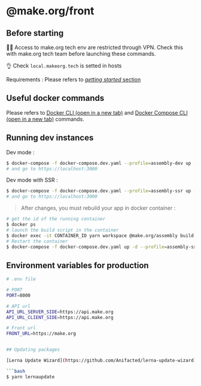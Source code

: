 # @make.org/front

## Before starting

:guardsman: Access to make.org tech env are restricted through VPN. Check this with make.org tech team before launching these commands.

:ok_hand: Check `local.makeorg.tech` is setted in hosts

Requirements :
Please refers to [_getting started_ section](../../README.md#getting-started)

## Useful docker commands

Please refers to <a href="https://docs.docker.com/engine/reference/commandline/docker/" target="_blank">Docker CLI (open in a new tab)</a> and <a href="https://docs.docker.com/compose/reference/" target="_blank">Docker Compose CLI (open in a new tab)</a> commands.

## Running dev instances

Dev mode :

```bash
$ docker-compose -f docker-compose.dev.yaml --profile=assembly-dev up -d
# and go to https://localhost:3000
```

Dev mode with SSR :

```bash
$ docker-compose -f docker-compose.dev.yaml --profile=assembly-ssr up -d
# and go to https://localhost:3000
```

> After changes, you must rebuild your app in docker container :

```bash
# get the id of the running container
$ docker ps
# launch the build script in the container
$ docker exec -it CONTAINER_ID yarn workspace @make.org/assembly build
# Restart the container
$ docker-compose -f docker-compose.dev.yaml up -d --profile=assembly-ssr restart
```

## Environment variables for production

````bash
# .env file

# PORT
PORT=8000

# API url
API_URL_SERVER_SIDE=https://api.make.org
API_URL_CLIENT_SIDE=https://api.make.org

# Front url
FRONT_URL=https://make.org


## Updating packages

[Lerna Update Wizard](https://github.com/Anifacted/lerna-update-wizard) is installed to manage packages across workspaces.

```bash
$ yarn lernaupdate
````
